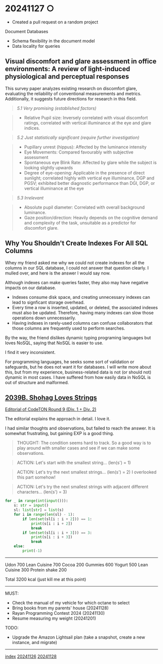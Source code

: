 <head><meta name="viewport" content="width=device-width, initial-scale=1.0, user-scalable=yes" /><meta charset="UTF-8"></head>

# 20241127 ○

- Created a pull request on a random project

Document Databases

- Schema flexibility in the document model
- Data locality for queries

## Visual discomfort and glare assessment in office environments: A review of light-induced physiological and perceptual responses

This survey paper analyzes existing research on discomfort glare, evaluating the reliability of conventional measurements and metrics. Additionally, it suggests future directions for research in this field.

> *5.1 Very promising (established factors)*

> - Relative Pupil size: Inversely correlated with visual discomfort ratings, correlated with vertical illuminance at the eye and glare indices.

> *5.2 Just statistically significant (require further investigation)*

> - Pupillary unrest (hippus): Affected by the luminance intensity
> - Eye Movements: Compared favourably with subjective assessment
> - Spontaneous eye Blink Rate: Affected by glare while the subject is looking slightly upwards
> - Degree of eye-opening: Applicable in the presence of direct sunlight; correlated highly with vertical eye illuminance, DGP and PGSV; exhibited better diagnostic performance than DGI, DGP, or vertical illuminance at the eye

> *5.3 Irrelevant*

> - Absolute pupil diameter: Correlated with overall background luminance.
> - Gaze position/direction: Heavily depends on the cognitive demand and complexity of the task, unsuitable as a predictor for discomfort glare.

## Why You Shouldn't Create Indexes For All SQL Columns

Whey my friend asked me why we could not create indexes for all the columns in our SQL database, I could not answer that question clearly. I mulled over, and here is the answer I would say now.

Although indexes can make queries faster, they also may have negative impacts on our database.

- Indexes consume disk space, and creating unnecessary indexes can lead to signficant storage overhead.
- Every time a row is inserted, updated, or deleted, the associated indexes must also be updated. Therefore, having many indexes can slow those operations down unnecessarily.
- Having indexes in rarely-used columns can confuse collaborators that those columns are frequently used to perform searches.

By the way, the friend dislikes dynamic typing programing languages but loves NoSQL, saying that NoSQL is easier to use.

I find it very inconsistent.

For programming languages, he seeks some sort of validation or safeguards, but he does not want it for databases. I will write more about this, but from my experience, business-related data is not (or should not) dynamic in most cases. I have suffered from how easily data in NoSQL is out of structure and malformed.

## [2039B. Shohag Loves Strings](https://codeforces.com/problemset/problem/2039/B)

[Editorial of CodeTON Round 9 (Div. 1 + Div. 2)](https://codeforces.com/blog/entry/136523)

The editorial explains the approach in detail. I love it.

I had similar thoughts and observations, but failed to reach the answer. It is somewhat frustrating, but gaining EXP is a good thing.

> THOUGHT: The condition seems hard to track. So a good way is to play around with smaller cases and see if we can make some observations.

> ACTION: Let's start with the smallest string... (len(s') = 1)

> ACTION: Let's try the next smallest strings... (len(s') = 2)  I overlooked this part somehow!

> ACTION: Let's try the next smallest strings with adjacent different characters... (len(s') = 3)

```python
for _ in range(int(input())):
    s: str = input()
    sl: list[str] = list(s)
    for i in range(len(sl) - 1):
        if len(set(sl[i : i + 2])) == 1:
            print(s[i : i + 2])
            break
        if len(set(sl[i : i + 3])) == 3:
            print(s[i : i + 3])
            break
    else:
        print(-1)
```

---

Udon 700
Lean Cuisine 700
Cocoa 200
Gummies 600
Yogurt 500
Lean Cuisine 300
Protein shake 200

Total 3200 kcal (just kill me at this point)

---

MUST:

- Check the manual of my vehicle for which octane to select
- Bring books from my parents' house (20241128)
- Rayan Programming Contest 2024 (20241130)
- Resume measuring my weight (20241201)

TODO:

- Upgrade the Amazon Lightsail plan (take a snapshot, create a new instance, and migrate)

---

[index](../../index.html)
[20241126](20241126.html)
[20241128](20241128.html)
